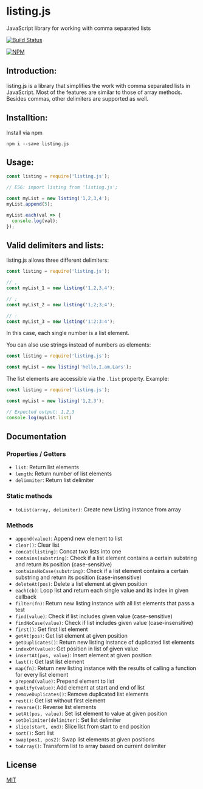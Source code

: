 # listing.js
JavaScript library for working with comma separated lists

[![Build Status](https://travis-ci.com/larswaechter/listing.js.svg?branch=master)](https://travis-ci.com/larswaechter/listing.js)

[![NPM](https://nodei.co/npm/listing.js.png)](https://nodei.co/npm/listing.js/)

## Introduction:
listing.js is a library that simplifies the work with comma separated lists in JavaScript. Most of the features are similar to those of array methods. Besides commas, other delimiters are supported as well.

## Installtion:
Install via npm
```
npm i --save listing.js
```

## Usage:
```javascript
const listing = require('listing.js');

// ES6: import listing from 'listing.js';

const myList = new listing('1,2,3,4');
myList.append(5);

myList.each(val => {
  console.log(val);
});
```

## Valid delimiters and lists:
listing.js allows three different delimiters:
```javascript
const listing = require('listing.js');

// ,
const myList_1 = new listing('1,2,3,4');

// ;
const myList_2 = new listing('1;2;3;4');

// :
const myList_3 = new listing('1:2:3:4');
```

In this case, each single number is a list element.

You can also use strings instead of numbers as elements:
```javascript
const listing = require('listing.js');

const myList = new listing('hello,I,am,Lars');
```

The list elements are accessible via the ```.list``` property.
Example:
```javascript
const listing = require('listing.js');

const myList = new listing('1,2,3');

// Expected output: 1,2,3
console.log(myList.list)
```

## Documentation

### Properties / Getters
- `list`: Return list elements
- `length`: Return number of list elements
- `delimmiter`: Return list delimiter

### Static methods
- `toList(array, delimiter)`: Create new Listing instance from array

### Methods
- `append(value)`: Append new element to list
- `clear()`: Clear list
- `concat(listing)`: Concat two lists into one
- `contains(substring)`: Check if a list element contains a certain substring and return its position (case-sensitive)
- `containsNoCase(substring)`: Check if a list element contains a certain substring and return its position (case-insensitive)
- `deleteAt(pos)`: Delete a list element at given position
- `each(cb)`: Loop list and return each single value and its index in given callback
- `filter(fn)`: Return new listing instance with all list elements that pass a test
- `find(value)`: Check if list includes given value (case-sensitive)
- `findNoCase(value)`: Check if list includes given value (case-insensitive)
- `first()`: Get first list element
- `getAt(pos)`: Get list element at given position
- `getDuplicates()`: Return new listing instance of duplicated list elements
- `indexOf(value)`: Get position in list of given value
- `insertAt(pos, value)`: Insert element at given position
- `last()`: Get last list element
- `map(fn)`: Return new listing instance with the results of calling a function for every list element
- `prepend(value)`: Prepend element to list
- `qualify(value)`: Add element at start and end of list
- `removeDuplicates()`: Remove duplicated list elements
- `rest()`: Get list without first element
- `reverse()`: Reverse list elements
- `setAt(pos, value)`: Set list element to value at given position
- `setDelimiter(delimiter)`: Set list delimiter
- `slice(start, end)`: Slice list from start to end position
- `sort()`: Sort list
- `swap(pos1, pos2)`: Swap list elements at given positions
- `toArray()`: Transform list to array based on current delimiter

## License
[MIT](https://github.com/larswaechter/listing.js/blob/master/LICENSE)
